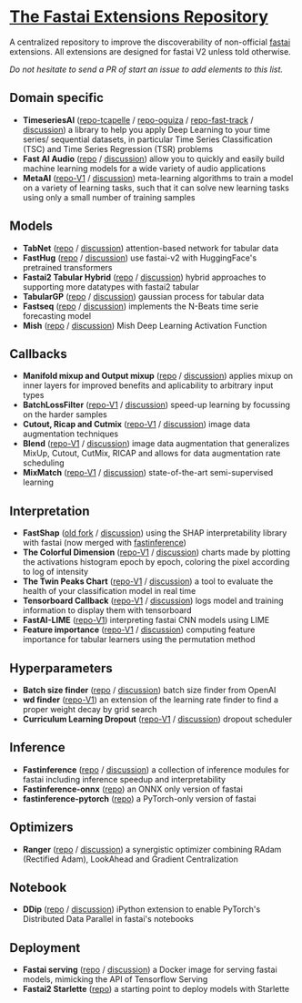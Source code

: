 # [The Fastai Extensions Repository](https://forums.fast.ai/t/unofficial-fastai-extensions-repository/)

A centralized repository to improve the discoverability of non-official [fastai](https://docs.fast.ai/) extensions.
All extensions are designed for fastai V2 unless told otherwise.

*Do not hesitate to send a PR of start an issue to add elements to this list.*

## Domain specific
- **TimeseriesAI** ([repo-tcapelle](https://github.com/tcapelle/timeseries_fastai) / [repo-oguiza](https://github.com/timeseriesAI/timeseriesAI) / [repo-fast-track](https://github.com/ai-fast-track/timeseries) / [discussion](https://forums.fast.ai/t/timeseries/55861)) a library to help you apply Deep Learning to your time series/ sequential datasets, in particular Time Series Classification (TSC) and Time Series Regression (TSR) problems
- **Fast AI Audio** ([repo](https://github.com/rbracco/fastai2_audio) / [discussion](https://forums.fast.ai/t/fastai-v2-audio/)) allow you to quickly and easily build machine learning models for a wide variety of audio applications
- **MetaAI** ([repo-V1](https://github.com/Atom-101/MetaAI) / [discussion](https://forums.fast.ai/t/an-extension-of-fastai-for-meta-learning-algorithms/)) meta-learning algorithms to train a model on a variety of learning tasks, such that it can solve new learning tasks using only a small number of training samples

## Models
- **TabNet** ([repo](https://github.com/mgrankin/fast_tabnet) / [discussion](https://forums.fast.ai/t/tabnet-with-fastai-v2/)) attention-based network for tabular data
- **FastHug** ([repo](https://github.com/morganmcg1/fasthugs) / [discussion](https://forums.fast.ai/t/fasthugs-fastai-v2-and-huggingface-transformers/)) use fastai-v2 with HuggingFace's pretrained transformers
- **Fastai2 Tabular Hybrid** ([repo](https://github.com/muellerzr/fastai2_tabular_hybrid) / [discussion](https://forums.fast.ai/t/fastai-v2-tabular/53530/213)) hybrid approaches to supporting more datatypes with fastai2 tabular
- **TabularGP** ([repo](https://github.com/nestordemeure/tabularGP) / [discussion](https://forums.fast.ai/t/tabulargp-gaussian-processes-with-fastai/)) gaussian process for tabular data
- **Fastseq** ([repo](https://github.com/takotab/fastseq) / [discussion](https://forums.fast.ai/t/time-series-sequential-data-study-group/29686/600)) implements the N-Beats time serie forecasting model
- **Mish** ([repo](https://github.com/lessw2020/mish) / [discussion](https://forums.fast.ai/t/meet-mish-new-activation-function-possible-successor-to-relu/)) Mish Deep Learning Activation Function

## Callbacks
- **Manifold mixup and Output mixup** ([repo](https://github.com/nestordemeure/ManifoldMixupV2) / [discussion](https://forums.fast.ai/t/mixup-data-augmentation/22764/53)) applies mixup on inner layers for improved benefits and aplicability to arbitrary input types
- **BatchLossFilter** ([repo-V1](https://github.com/oguiza/fastai_extensions/blob/master/03_BatchLossFilter.ipynb) / [discussion](https://forums.fast.ai/t/meet-batchlossfilter-a-new-technique-to-speed-up-training/56621)) speed-up learning by focussing on the harder samples
- **Cutout, Ricap and Cutmix** ([repo-V1](https://github.com/oguiza/fastai_extensions/blob/master/01_data_augmentation_notebook.ipynb) / [discussion](https://forums.fast.ai/t/cutmix-mixup/)) image data augmentation techniques
- **Blend** ([repo-V1](https://github.com/oguiza/fastai_extensions/blob/master/02_data_augmentation_blend.ipynb) / [discussion](https://forums.fast.ai/t/data-augmentation-dynamic-blend/)) image data augmentation that generalizes MixUp, Cutout, CutMix, RICAP and allows for data augmentation rate scheduling
- **MixMatch** ([repo-V1](https://github.com/oguiza/fastai_extensions/blob/master/04a_MixMatch_extended.ipynb) / [discussion](https://forums.fast.ai/t/semi-supervised-learning-ssl-uda-mixmatch-s4l/)) state-of-the-art semi-supervised learning

## Interpretation
- **FastShap** ([old fork](https://github.com/nestordemeure/fastshap) / [discussion](https://forums.fast.ai/t/feature-importance-in-deep-learning/42026/64)) using the SHAP interpretability library with fastai (now merged with [fastinference](https://github.com/muellerzr/fastinference))
- **The Colorful Dimension** ([repo-V1](https://github.com/artste/colorfuldim) / [discussion](https://forums.fast.ai/t/the-colorful-dimension/))  charts made by plotting the activations histogram epoch by epoch, coloring the pixel according to log of intensity
- **The Twin Peaks Chart** ([repo-V1](https://github.com/artste/colorfuldim) / [discussion](https://forums.fast.ai/t/the-twin-peaks-chart/)) a tool to evaluate the health of your classification model in real time
- **Tensorboard Callback** ([repo-V1](https://github.com/Pendar2/fastai-tensorboard-callback) / [discussion](https://forums.fast.ai/t/tensorboard-callback-for-fastai/)) logs model and training information to display them with tensorboard
- **FastAI-LIME** ([repo-V1](https://github.com/anurags25/FastAI-LIME)) interpreting fastai CNN models using LIME
- **Feature importance** ([repo-V1](https://github.com/nestordemeure/permutationImportance) / [discussion](https://forums.fast.ai/t/feature-importance-in-deep-learning/)) computing feature importance for tabular learners using the permutation method

## Hyperparameters
- **Batch size finder** ([repo](https://github.com/hal-314/fastai-batch-size-finder) / [discussion](https://forums.fast.ai/t/batch-size-finder-from-openai-implemented-using-fastai/57620)) batch size finder from OpenAI
- **wd finder** ([repo-V1](https://github.com/DrHB/fastai_wd)) an extension of the learning rate finder to find a proper weight decay by grid search
- **Curriculum Learning Dropout** ([repo-V1](https://github.com/lessw2020/Curriculum-Learning-Dropout) / [discussion](https://forums.fast.ai/t/improved-loss-with-curriculum-learning-paper-and-video/47337)) dropout scheduler

## Inference
- **Fastinference** ([repo](https://github.com/muellerzr/fastinference) / [discussion](https://forums.fast.ai/t/a-walk-with-fastai2-fastinference-mini-series/73277)) a collection of inference modules for fastai including inference speedup and interpretability
- **Fastinference-onnx** ([repo](https://github.com/muellerzr/fastinference_onnx)) an ONNX only version of fastai
- **fastinference-pytorch** ([repo](https://github.com/muellerzr/fastinference_pytorch)) a PyTorch-only version of fastai

## Optimizers
- **Ranger** ([repo](https://github.com/lessw2020/Ranger-Deep-Learning-Optimizer) / [discussion](https://forums.fast.ai/t/meet-ranger-radam-lookahead-optimizer)) a synergistic optimizer combining RAdam (Rectified Adam), LookAhead and Gradient Centralization

## Notebook
- **DDip** ([repo](https://github.com/philtrade/Ddip) / [discussion](https://forums.fast.ai/t/distributed-multi-gpu-training-with-fastai-in-jupyter-notebook/)) iPython extension to enable PyTorch's Distributed Data Parallel in fastai's notebooks 

## Deployment
- **Fastai serving** ([repo](https://github.com/developmentseed/fastai-serving) / [discussion](https://forums.fast.ai/t/fastai-serving/)) a Docker image for serving fastai models, mimicking the API of Tensorflow Serving
- **Fastai2 Starlette** ([repo](https://github.com/muellerzr/fastai2-Starlette)) a starting point to deploy models with Starlette
